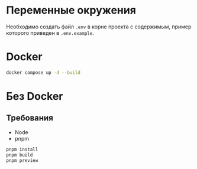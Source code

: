 # Переменные окружения

Необходимо создать файл `.env` в корне проекта с содержимым, пример которого приведен в `.env.example`.

# Docker

```sh
docker compose up -d --build
```

# Без Docker

## Требования

- Node
- pnpm

```sh
pnpm install
pnpm build
pnpm preview
```
